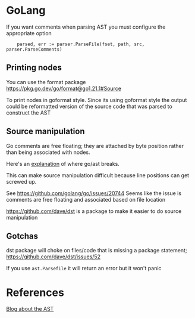 # GoLang

If you want comments when parsing AST you must configure the appropriate option

```
	parsed, err := parser.ParseFile(fset, path, src, parser.ParseComments)
```

## Printing nodes

You can use the format package
https://pkg.go.dev/go/format@go1.21.1#Source

To print nodes in goformat style.
Since its using goformat style the output could be
reformatted version of the source code that was parsed to construct the AST

## Source manipulation

Go comments are free floating; they are attached by byte position rather than being associated
with nodes.

Here's an [explanation](https://github.com/dave/dst#where-does-goast-break) of where go/ast breaks.

This can make source manipulation difficult because line positions can get screwed up.

See https://github.com/golang/go/issues/20744
Seems like the issue is comments are free floating and associated based on file location


https://github.com/dave/dst is a package to make it easier to do source manipulation


## Gotchas

dst package will choke on files/code that is missing a package statement; https://github.com/dave/dst/issues/52


If you use `ast.Parsefile` it will return an error but it won't panic
# References

[Blog about the AST](https://medium.com/swlh/cool-stuff-with-gos-ast-package-pt-2-e4d39ab7e9db)
